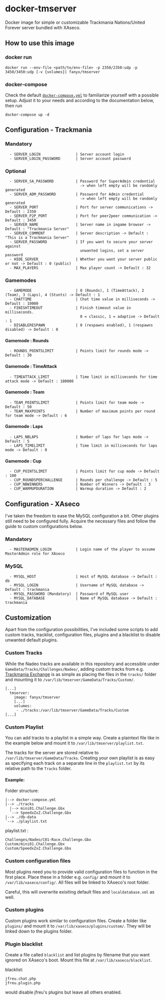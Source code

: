 # docker-tmserver

Docker image for simple or customizable Trackmania Nations/United Forever server
bundled with XAseco.

## How to use this image

### docker run

`docker run --env-file <path/to/env-file> -p 2350/2350:udp -p 3450/3450:udp [-v {volumes}] fanyx/tmserver`

### docker-compose

Check the default [`docker-compose.yml`](./docker-compose.yml) to familiarize yourself 
with a possible setup. Adjust it to your needs and according to the documentation below,
then run

`docker-compose up -d`

## Configuration - Trackmania

### Mandatory

```
  - SERVER_LOGIN                | Server account login
  - SERVER_LOGIN_PASSWORD       | Server account password
```

### Optional

```
  - SERVER_SA_PASSWORD          | Password for SuperAdmin credential 
                                  -> when left empty will be randomly generated
  - SERVER_ADM_PASSWORD         | Password for Admin credential 
                                  -> when left empty will be randomly generated
  - SERVER_PORT                 | Port for server communications -> Default : 2350
  - SERVER_P2P_PORT             | Port for peer2peer communication -> Default : 3450
  - SERVER_NAME                 | Server name in ingame browser -> Default : "Trackmania Server"
  - SERVER_COMMENT              | Server description -> Default : "This is a Trackmania Server"
  - SERVER_PASSWORD             | If you want to secure your server against 
                                  unwanted logins, set a server password
  - HIDE_SERVER                 | Whether you want your server public or not -> Default : 0 (public)
  - MAX_PLAYERS                 | Max player count -> Default : 32
```

### Gamemodes

```
  - GAMEMODE                    | 0 (Rounds), 1 (TimeAttack), 2 (Team), 3 (Laps), 4 (Stunts) -> Default : 1
  - CHATTIME                    | Chat time value in milliseconds -> Default : 10000
  - FINISHTIMEOUT               | Finish timeout value in milliseconds.
                                  0 = classic, 1 = adaptive -> Default : 1
  - DISABLERESPAWN              | 0 (respawns enabled), 1 (respawns disabled) -> Default : 0
```

#### Gamemode : Rounds

```
  - ROUNDS_POINTSLIMIT          | Points limit for rounds mode -> Default : 30
```

#### Gamemode : TimeAttack

```
  - TIMEATTACK_LIMIT            | Time limit in milliseconds for time attack mode -> Default : 180000
```

#### Gamemode : Team

```
  - TEAM_POINTSLIMIT            | Points limit for team mode -> Default : 50
  - TEAM_MAXPOINTS              | Number of maximum points per round for team mode -> Default : 6
```

#### Gamemode : Laps

```
  - LAPS_NBLAPS                 | Number of laps for laps mode -> Default : 5
  - LAPS_TIMELIMIT              | Time limit in milliseconds for laps mode -> Default : 0
```

#### Gamemode : Cup

```
  - CUP_POINTSLIMIT             | Points limit for cup mode -> Default : 100
  - CUP_ROUNDSPERCHALLENGE      | Rounds per challenge -> Default : 5
  - CUP_NBWINNERS               | Number of Winners -> Default : 3
  - CUP_WARMUPDURATION          | Warmup duration -> Default : 2
```

## Configuration - XAseco

I've taken the freedom to ease the MySQL configuration a bit.
Other plugins still need to be configured fully.
Acquire the necessary files and follow the guide to custom configurations below.

### Mandatory

```
  - MASTERADMIN_LOGIN           | Login name of the player to assume MasterAdmin role for XAseco
```

### MySQL

```
  - MYSQL_HOST                  | Host of MySQL database -> Default : db
  - MYSQL_LOGIN                 | Username of MySQL database -> Default : trackmania
  - MYSQL_PASSWORD (Mandatory)  | Password of MySQL user
  - MYSQL_DATABASE              | Name of MySQL database -> Default : trackmania 
```

## Customization

Apart from the configuration possibilities, I've included some scripts to add custom tracks, tracklist, configuration files, plugins and a blacklist to disable unwanted default plugins.

### Custom Tracks

While the Nadeo tracks are available in this repository and accessible under `GameData/Tracks/Challenges/Nadeo/`, adding custom tracks from e.g. [Trackmania Exchange](https://tmuf.exchange/) is as simple as placing the files in the `tracks/` folder and mounting it to `/var/lib/tmserver/GameData/Tracks/Custom/`.

```
[...]
  tmserver:
    image: fanyx/tmserver
    [...]
    volumes:
     - ./tracks:/var/lib/tmserver/GameData/Tracks/Custom
[...]
```

### Custom Playlist

You can add tracks to a playlist in a simple way. Create a plaintext file like in the example below and
mount it to `/var/lib/tmserver/playlist.txt`.

The tracks for the server are stored relative to `/var/lib/tmserver/GameData/Tracks`.
Creating your own playlist is as easy as specifying each track on a separate line in the `playlist.txt`
by its relative path to the `Tracks` folder.

#### Example:
Folder structure:
```
|--> docker-compose.yml
|--> ./tracks
  |--> mini01.Challenge.Gbx
  `--> SpeedxZxZ.Challenge.Gbx
|--> ./db-data
`--> ./playlist.txt
```

playlist.txt :
```
Challenges/Nadeo/C01-Race.Challenge.Gbx
Custom/mini01.Challenge.Gbx
Custom/SpeedxZxZ.Challenge.Gbx
```

### Custom configuration files

Most plugins need you to provide valid configuration files to function in the first place.
Place these in a folder e.g. `config/` and mount it to `/var/lib/xaseco/config/`.
All files will be linked to XAseco's root folder.

Careful, this will overwrite exisiting default files and `localdatabase.xml` as well.

### Custom plugins

Custom plugins work similar to configuration files.
Create a folder like `plugins/` and mount it to `/var/lib/xaseco/plugins/custom/`.
They will be linked down to the plugins folder.

### Plugin blacklist

Create a file called `blacklist` and list plugins by filename that you want ignored on
XAseco's boot.
Mount this file at `/var/lib/xaseco/blacklist`.

blacklist:
```
jfreu.chat.php
jfreu.plugin.php
```

would disable jfreu's plugins but leave all others enabled.
